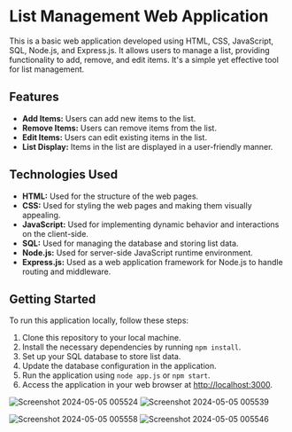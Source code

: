 # List Management Web Application

This is a basic web application developed using HTML, CSS, JavaScript, SQL, Node.js, and Express.js. It allows users to manage a list, providing functionality to add, remove, and edit items. It's a simple yet effective tool for list management.

## Features
- **Add Items:** Users can add new items to the list.
- **Remove Items:** Users can remove items from the list.
- **Edit Items:** Users can edit existing items in the list.
- **List Display:** Items in the list are displayed in a user-friendly manner.

## Technologies Used
- **HTML:** Used for the structure of the web pages.
- **CSS:** Used for styling the web pages and making them visually appealing.
- **JavaScript:** Used for implementing dynamic behavior and interactions on the client-side.
- **SQL:** Used for managing the database and storing list data.
- **Node.js:** Used for server-side JavaScript runtime environment.
- **Express.js:** Used as a web application framework for Node.js to handle routing and middleware.

## Getting Started
To run this application locally, follow these steps:
1. Clone this repository to your local machine.
2. Install the necessary dependencies by running `npm install`.
3. Set up your SQL database to store list data.
4. Update the database configuration in the application.
5. Run the application using `node app.js` or `npm start`.
6. Access the application in your web browser at [http://localhost:3000](http://localhost:3000).


![Screenshot 2024-05-05 005524](https://github.com/zkarnob/To_do_list/assets/100875589/8414c1cc-0fab-4fa6-9be6-13eea403036d)
![Screenshot 2024-05-05 005539](https://github.com/zkarnob/To_do_list/assets/100875589/c03934f9-ed7c-434d-8eb4-badc744204d8)


![Screenshot 2024-05-05 005558](https://github.com/zkarnob/To_do_list/assets/100875589/e8178970-5c66-4863-add3-6997a418d1f1)
![Screenshot 2024-05-05 005546](https://github.com/zkarnob/To_do_list/assets/100875589/e23b3262-db79-4b72-8e67-ca2f581eb324)


